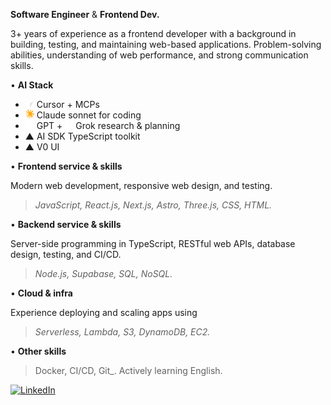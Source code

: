 **Software Engineer** & **Frontend Dev.**

3+ years of experience as a frontend developer with a background in building, testing, and maintaining web-based applications. Problem-solving abilities, understanding of web performance, and strong communication skills.

• **AI Stack**
- <img src="src/cursor-opt.webp" width="14px" alt="Cursor.ai" /> Cursor + MCPs
- <img src="src/claude.svg" width="14px" alt="Claude.ai" /> Claude sonnet for coding
- <img src="src/openai.svg" width="14px" alt="OpenAI" /> GPT + <img src="src/grok.svg" width="13px" alt="Grok.ai" /> Grok research & planning
- ▲ AI SDK TypeScript toolkit
- ▲ V0 UI


• **Frontend service & skills**

Modern web development, responsive web design, and testing.

> _JavaScript, React.js, Next.js, Astro, Three.js, CSS, HTML._


• **Backend service & skills**

Server-side programming in TypeScript, RESTful web APIs, database design, testing, and CI/CD.

> _Node.js, Supabase, SQL, NoSQL._

• **Cloud & infra**

Experience deploying and scaling apps using
> _Serverless, Lambda, S3, DynamoDB, EC2._

• **Other skills**

> Docker, CI/CD, Git_. Actively learning English.

<!--
<a href="https://cv.gustn.co" target="_blank">
  <img alt="Gustn.co" src="https://img.shields.io/badge/cv-gustn.co-blue">
</a>
-->
<a href="https://www.linkedin.com/in/agustinlzn" target="_blank"><img src="https://img.shields.io/badge/LinkedIn-%230077B5.svg?&style=flat-square&logo=linkedin&logoColor=white" alt="LinkedIn"></a>
